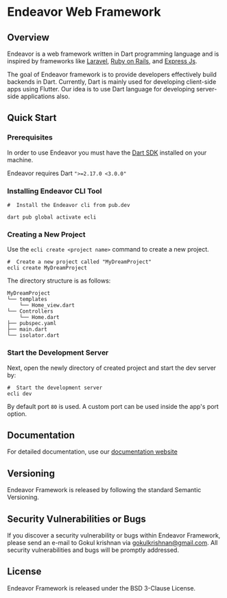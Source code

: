 # Endeavor Web Framework
## Overview 

Endeavor is a web framework written in Dart programming language and is inspired by frameworks like [Laravel](https://laravel.com), [Ruby on Rails](https://rubyonrails.org), and [Express Js](https://expressjs.com).

The goal of Endeavor framework is to provide developers effectively build backends in Dart. Currently, Dart is mainly used for developing client-side apps using Flutter. Our idea is to use Dart language for developing server-side applications also.  

## Quick Start 

### Prerequisites 

In order to use Endeavor you must have the [Dart SDK][dart_installation_link] installed on your machine.


Endeavor requires Dart `">=2.17.0 <3.0.0"`


### Installing Endeavor CLI Tool 

```shell
#  Install the Endeavor cli from pub.dev

dart pub global activate ecli

```

### Creating a New Project 

Use the `ecli create <project name>` command to create a new project.

```shell
#  Create a new project called "MyDreamProject"
ecli create MyDreamProject
```

The directory structure is as follows:

```text
MyDreamProject
└── templates
    └── Home_view.dart
└── Controllers
    └── Home.dart
├── pubspec.yaml
├── main.dart
└── isolator.dart
```

### Start the Development Server

Next, open the newly directory of created project and start the dev server by:

```shell
#  Start the development server
ecli dev
```


By default port `80` is used. A custom port can be used inside the app's port option.

## Documentation

For detailed documentation, use our [documentation website](https://x-i-f-r-a.github.io/Endeavor-docs/)


## Versioning

Endeavor Framework is released by following the standard Semantic Versioning.


## Security Vulnerabilities or Bugs

If you discover a security vulnerability or bugs within Endeavor Framework, please send an e-mail to Gokul krishnan via gokulkrishnan@gmail.com. All security vulnerabilities and bugs will be promptly addressed.

## License

Endeavor Framework  is released under the BSD 3-Clause License.

[dart_installation_link]: https://dart.dev/get-dart
